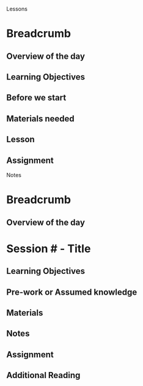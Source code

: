 Lessons

# Breadcrumb

## Overview of the day

## Learning Objectives

## Before we start

## Materials needed

## Lesson

## Assignment

Notes

# Breadcrumb

## Overview of the day

# Session # - Title

## Learning Objectives

## Pre-work or Assumed knowledge

## Materials

## Notes

## Assignment

## Additional Reading